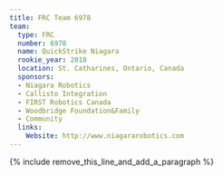 ```yaml
---
title: FRC Team 6978
team:
  type: FRC
  number: 6978
  name: QuickStrike Niagara
  rookie_year: 2018
  location: St. Catharines, Ontario, Canada
  sponsors:
  - Niagara Robotics
  - Callisto Integration
  - FIRST Robotics Canada
  - Woodbridge Foundation&Family
  - Community
  links:
    Website: http://www.niagararobotics.com
---
```


{% include remove_this_line_and_add_a_paragraph %}